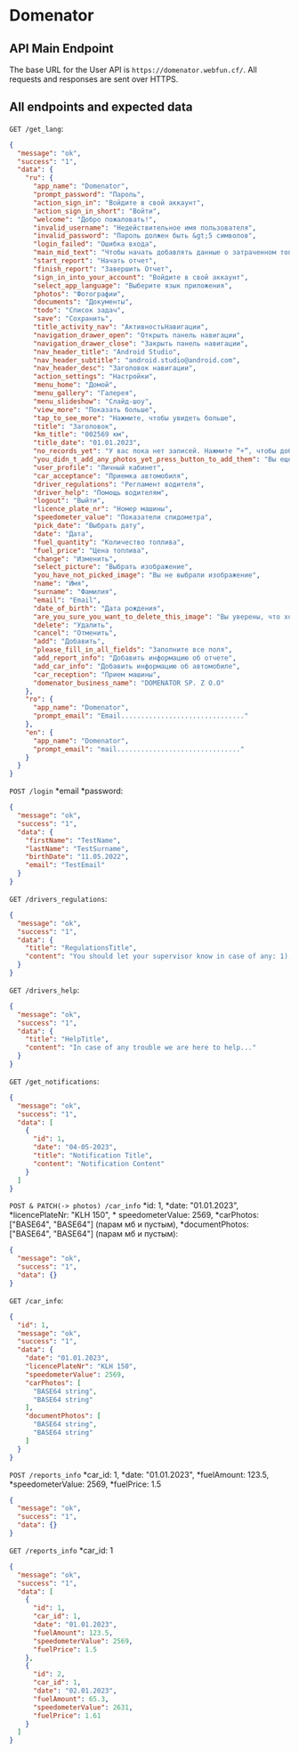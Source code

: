 # Domenator

## API Main Endpoint

The base URL for the User API is `https://domenator.webfun.cf/`.
All requests and responses are sent over HTTPS.

## All endpoints and expected data

`GET /get_lang`:

```json
{
  "message": "ok",
  "success": "1",
  "data": {
    "ru": {
      "app_name": "Domenator",
      "prompt_password": "Пароль",
      "action_sign_in": "Войдите в свой аккаунт",
      "action_sign_in_short": "Войти",
      "welcome": "Добро пожаловать!",
      "invalid_username": "Недействительное имя пользователя",
      "invalid_password": "Пароль должен быть &gt;5 символов",
      "login_failed": "Ошибка входа",
      "main_mid_text": "Чтобы начать добавлять данные о затраченном топливе, нажмите кнопку “Начать отчет”",
      "start_report": "Начать отчет",
      "finish_report": "Завершить Отчет",
      "sign_in_into_your_account": "Войдите в свой аккаунт",
      "select_app_language": "Выберите язык приложения",
      "photos": "Фотографии",
      "documents": "Документы",
      "todo": "Список задач",
      "save": "Сохранить",
      "title_activity_nav": "АктивностьНавигации",
      "navigation_drawer_open": "Открыть панель навигации",
      "navigation_drawer_close": "Закрыть панель навигации",
      "nav_header_title": "Android Studio",
      "nav_header_subtitle": "android.studio@android.com",
      "nav_header_desc": "Заголовок навигации",
      "action_settings": "Настройки",
      "menu_home": "Домой",
      "menu_gallery": "Галерея",
      "menu_slideshow": "Слайд-шоу",
      "view_more": "Показать больше",
      "tap_to_see_more": "Нажмите, чтобы увидеть больше",
      "title": "Заголовок",
      "km_title": "002569 км",
      "title_date": "01.01.2023",
      "no_records_yet": "У вас пока нет записей. Нажмите “+”, чтобы добавить данные о топливе ",
      "you_didn_t_add_any_photos_yet_press_button_to_add_them": "Вы еще не добавили ни одной фотографии, нажмите кнопку , чтобы добавить их",
      "user_profile": "Личный кабинет",
      "car_acceptance": "Приемка автомобиля",
      "driver_regulations": "Регламент водителя",
      "driver_help": "Помощь водителям",
      "logout": "Выйти",
      "licence_plate_nr": "Номер машины",
      "speedometer_value": "Показатели спидометра",
      "pick_date": "Выбрать дату",
      "date": "Дата",
      "fuel_quantity": "Количество топлива",
      "fuel_price": "Цена топлива",
      "change": "Изменить",
      "select_picture": "Выбрать изображение",
      "you_have_not_picked_image": "Вы не выбрали изображение",
      "name": "Имя",
      "surname": "Фамилия",
      "email": "Email",
      "date_of_birth": "Дата рождения",
      "are_you_sure_you_want_to_delete_this_image": "Вы уверены, что хотите удалить это изображение?",
      "delete": "Удалить",
      "cancel": "Отменить",
      "add": "Добавить",
      "please_fill_in_all_fields": "Заполните все поля",
      "add_report_info": "Добавить информацию об отчете",
      "add_car_info": "Добавить информацию об автомобиле",
      "car_reception": "Прием машины",
      "domenator_business_name": "DOMENATOR SP. Z O.O"
    },
    "ro": {
      "app_name": "Domenator",
      "prompt_email": "Email..............................."
    },
    "en": {
      "app_name": "Domenator",
      "prompt_email": "mail..............................."
    }
  }
}
```

`POST /login` *email *password:

```json
{
  "message": "ok",
  "success": "1",
  "data": {
    "firstName": "TestName",
    "lastName": "TestSurname",
    "birthDate": "11.05.2022",
    "email": "TestEmail"
  }
}
```

`GET /drivers_regulations`:

```json
{
  "message": "ok",
  "success": "1",
  "data": {
    "title": "RegulationsTitle",
    "content": "You should let your supervisor know in case of any: 1), 2), 3)..."
  }
}
```

`GET /drivers_help`:

```json
{
  "message": "ok",
  "success": "1",
  "data": {
    "title": "HelpTitle",
    "content": "In case of any trouble we are here to help..."
  }
}
```

`GET /get_notifications`:

```json
{
  "message": "ok",
  "success": "1",
  "data": [
    {
      "id": 1,
      "date": "04-05-2023",
      "title": "Notification Title",
      "content": "Notification Content"
    }
  ]
}
```

`POST & PATCH(-> photos) /car_info` *id: 1, *date: "01.01.2023", *licencePlateNr: "KLH 150", *
  speedometerValue: 2569,
  *carPhotos: ["BASE64", "BASE64"] (парам мб и пустым), *documentPhotos: ["BASE64", "BASE64"] (парам
  мб и пустым):

```json
{
  "message": "ok",
  "success": "1",
  "data": {}
}
```

`GET /car_info`:

```json
{
  "id": 1,
  "message": "ok",
  "success": "1",
  "data": {
    "date": "01.01.2023",
    "licencePlateNr": "KLH 150",
    "speedometerValue": 2569,
    "carPhotos": [
      "BASE64 string",
      "BASE64 string"
    ],
    "documentPhotos": [
      "BASE64 string",
      "BASE64 string"
    ]
  }
}
```

`POST /reports_info` *car_id: 1, *date: "01.01.2023", *fuelAmount: 123.5, *speedometerValue:
  2569, *fuelPrice: 1.5

```json
{
  "message": "ok",
  "success": "1",
  "data": {}
}
```

`GET /reports_info` *car_id: 1

```json
{
  "message": "ok",
  "success": "1",
  "data": [
    {
      "id": 1,
      "car_id": 1,
      "date": "01.01.2023",
      "fuelAmount": 123.5,
      "speedometerValue": 2569,
      "fuelPrice": 1.5
    },
    {
      "id": 2,
      "car_id": 1,
      "date": "02.01.2023",
      "fuelAmount": 65.3,
      "speedometerValue": 2631,
      "fuelPrice": 1.61
    }
  ]
}
```

[//]: # (`POST /report_info`:)

[//]: # (```)

[//]: # ({)

[//]: # (  "message": "ok",)

[//]: # (  "success": "1",)

[//]: # (  "data": {})

[//]: # (})

[//]: # (```)
